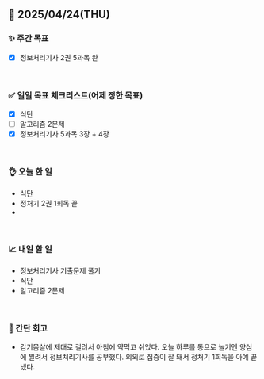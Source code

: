 ## 📅 2025/04/24(THU)


### ✨ 주간 목표

- [x] 정보처리기사 2권 5과목 완

<br/>

### ✅ 일일 목표 체크리스트(어제 정한 목표)

- [x] 식단
- [ ] 알고리즘 2문제
- [x] 정보처리기사 5과목 3장 + 4장

<br/>

### 👌 오늘 한 일

- 식단
- 정처기 2권 1회독 끝
- 

<br/>

### 📈 내일 할 일

- 정보처리기사 기출문제 풀기
- 식단
- 알고리즘 2문제
  
<br/>

### 💭 간단 회고

- 감기몸살에 제대로 걸려서 아침에 약먹고 쉬었다. 오늘 하루를 통으로 놀기엔 양심에 찔려서 정보처리기사를 공부했다. 의외로 집중이 잘 돼서 정처기 1회독을 아예 끝냈다.
